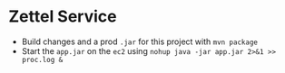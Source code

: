 # Zettel Service
* Build changes and a prod `.jar` for this project with `mvn package`
* Start the `app.jar` on the `ec2` using `nohup java -jar app.jar 2>&1 >> proc.log &`
